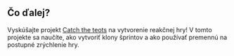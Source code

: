 ## Čo ďalej?

Vyskúšajte projekt [Catch the teots](https://projects.raspberrypi.org/en/projects/catch-the-dots) na vytvorenie reakčnej hry! V tomto projekte sa naučíte, ako vytvoriť klony šprintov a ako používať premennú na postupné zrýchlenie hry.